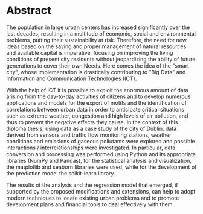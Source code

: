# Abstract

The population in large urban centers has increased significantly over the last decades,
resulting in a multitude of economic, social and environmental problems, putting their
sustainability at risk. Therefore, the need for new ideas based on the saving and proper
management of natural resources and available capital is imperative, focusing on
improving the living conditions of present city residents without jeopardizing the ability
of future generations to cover their own Needs. Here comes the idea of the "smart city",
whose implementation is drastically contributing to "Big Data" and Information and
Communication Technologies (ICT).

With the help of ICT it is possible to exploit the enormous amount of data arising
from the day-to-day activities of citizens and to develop numerous applications and
models for the export of motifs and the identification of correlations between urban data
in order to anticipate critical situations such as extreme weather, congestion and high
levels of air pollution, and thus to prevent the negative effects they cause.
In the context of this diploma thesis, using data as a case study of the city of Dublin,
data derived from sensors and traffic flow monitoring stations, weather conditions and
emissions of gaseous pollutants were explored and possible interactions /
interrelationships were investigated. In particular, data conversion and processing was
performed using Python and its appropriate libraries (NumPy and Pandas), for the
statistical analysis and visualization, the matplotlib and seaborn libraries were used,
while for the development of the prediction model the scikit-learn library.

The results of the analysis and the regression model that emerged, if supported by
the proposed modifications and extensions, can help to adopt modern techniques to
locate existing urban problems and to promote development plans and financial tools to
deal effectively with them.
